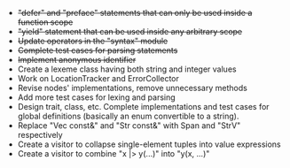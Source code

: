 - ~~"defer" and "preface" statements that can only be used inside a function scope~~
- ~~"yield" statement that can be used inside any arbitrary scope~~
- ~~Update operators in the "syntax" module~~
- ~~Complete test cases for parsing statements~~
- ~~Implement anonymous identifier~~
- Create a lexeme class having both string and integer values
- Work on LocationTracker and ErrorCollector
- Revise nodes' implementations, remove unnecessary methods
- Add more test cases for lexing and parsing
- Design trait, class, etc. Complete implementations and test cases
  for global definitions
  (basically an enum convertible to a string).
- Replace "Vec<T> const&" and "Str const&" with Span<const T> and "StrV"
  respectively
- Create a visitor to collapse single-element tuples into
  value expressions
- Create a visitor to combine "x |> y(...)" into "y(x, ...)" 